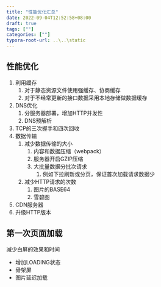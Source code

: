 ```yaml
---
title: "性能优化汇总"
date: 2022-09-04T12:52:58+08:00
draft: true
tags: [""]
categories: [""]
typora-root-url: ..\..\static
---
```


## 性能优化

1. 利用缓存
   1. 对于静态资源文件使用强缓存、协商缓存
   2. 对于不经常更新的接口数据采用本地存储做数据缓存
2. DNS优化
   1. 分服务器部署，增加HTTP并发性
   2. DNS预解析
3. TCP的三次握手和四次回收
4. 数据传输
   1. 减少数据传输的大小
      1. 内容和数据压缩（webpack）
      2. 服务器开启GZIP压缩
      3. 大批量数据分批次请求
         1. 例如下拉刷新或分页，保证首次加载请求数据少
   2. 减少HTTP请求的次数
      1. 图片的BASE64
      2. 雪碧图
5. CDN服务器
6. 升级HTTP版本

## 第一次页面加载

减少白屏的效果和时间

- 增加LOADING状态
- 骨架屏
- 图片延迟加载